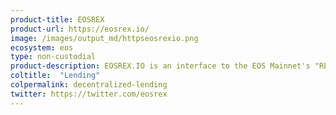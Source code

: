 ```yaml
---
product-title: EOSREX
product-url: https://eosrex.io/
image: /images/output_md/httpseosrexio.png
ecosystem: eos
type: non-custodial
product-description: EOSREX.IO is an interface to the EOS Mainnet's "REX" smart, where users can lend EOS and borrow CPU & NET resources.
coltitle:  "Lending"
colpermalink: decentralized-lending
twitter: https://twitter.com/eosrex
---
```

